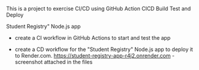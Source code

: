 This is a project to exercise CI/CD using GitHub Action
    CICD Build Test and Deploy
    
Student Registry" Node.js app 
- create a CI workflow in GitHub Actions to start and test the app

- create a CD workflow for the "Student Registry" Node.js app to deploy it to Render.com.
https://student-registry-app-r4j2.onrender.com -screenshot attached in the files

